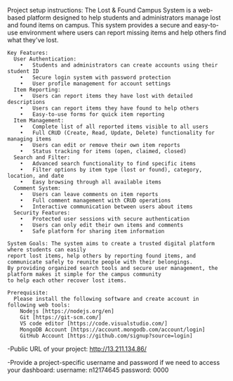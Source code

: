 Project setup instructions:
    The Lost & Found Campus System is a web-based platform designed to help students and administrators manage lost and found items on campus. This system provides a secure and easy-to-use environment where users can report missing items and help others find what they've lost.

    Key Features:
      User Authentication:
        •	Students and administrators can create accounts using their student ID
        •	Secure login system with password protection
        •	User profile management for account settings
      Item Reporting:
        •	Users can report items they have lost with detailed descriptions
        •	Users can report items they have found to help others
        •	Easy-to-use forms for quick item reporting
      Item Management:
        •	Complete list of all reported items visible to all users
        •	Full CRUD (Create, Read, Update, Delete) functionality for managing items
        •	Users can edit or remove their own item reports
        •	Status tracking for items (open, claimed, closed)
      Search and Filter:
        •	Advanced search functionality to find specific items
        •	Filter options by item type (lost or found), category, location, and date
        •	Easy browsing through all available items
      Comment System:
        •	Users can leave comments on item reports
        •	Full comment management with CRUD operations
        •	Interactive communication between users about items
      Security Features:
        •	Protected user sessions with secure authentication
        •	Users can only edit their own items and comments
        •	Safe platform for sharing item information

    System Goals: The system aims to create a trusted digital platform where students can easily 
    report lost items, help others by reporting found items, and communicate safely to reunite people with their belongings. 
    By providing organized search tools and secure user management, the platform makes it simple for the campus community 
    to help each other recover lost items.

    Prerequisite: 
      Please install the following software and create account in following web tools:
        Nodejs [https://nodejs.org/en]
        Git [https://git-scm.com/]
        VS code editor [https://code.visualstudio.com/]
        MongoDB Account [https://account.mongodb.com/account/login]
        GitHub Account [https://github.com/signup?source=login]


-Public URL of your project:
http://13.211.134.86/

-Provide a project-specific username and password if we need to
access your dashboard:
username: n12174645
password: 0000
